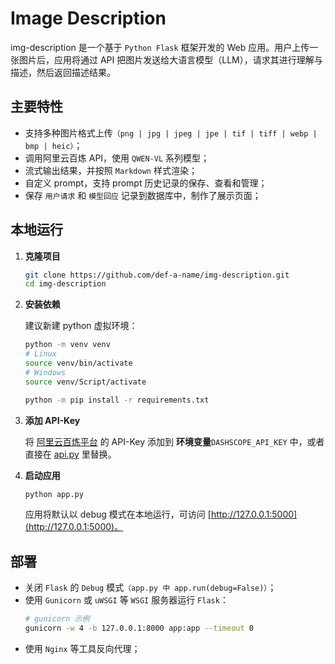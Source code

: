 # Image Description


img-description 是一个基于 `Python Flask` 框架开发的 Web 应用。用户上传一张图片后，应用将通过 API 把图片发送给大语言模型（LLM），请求其进行理解与描述，然后返回描述结果。


## 主要特性

- 支持多种图片格式上传`（png | jpg | jpeg | jpe | tif | tiff | webp | bmp | heic）`；
- 调用阿里云百炼 API，使用 `QWEN-VL` 系列模型；
- 流式输出结果，并按照 `Markdown` 样式渲染；
- 自定义 prompt，支持 prompt 历史记录的保存、查看和管理；
- 保存 `用户请求` 和 `模型回应` 记录到数据库中，制作了展示页面；

## 本地运行

1. **克隆项目**

   ```bash
   git clone https://github.com/def-a-name/img-description.git
   cd img-description
   ```

2. **安装依赖**

   建议新建 python 虚拟环境：
   ```bash
   python -m venv venv
   # Linux
   source venv/bin/activate
   # Windows
   source venv/Script/activate
   ```
   ```bash
   python -m pip install -r requirements.txt
   ```

3. **添加 API-Key**

   将 [阿里云百炼平台](https://bailian.console.aliyun.com/#/home) 的 API-Key 添加到 **环境变量**`DASHSCOPE_API_KEY` 中，或者直接在 [api.py](https://github.com/def-a-name/img-description/blob/main/service/api.py#L28) 里替换。

4. **启动应用**

   ```bash
   python app.py
   ```
   应用将默认以 debug 模式在本地运行，可访问 [http://127.0.0.1:5000](http://127.0.0.1:5000)。

## 部署

- 关闭 `Flask` 的 `Debug` 模式`（app.py 中 app.run(debug=False)）`；
- 使用 `Gunicorn` 或 `uWSGI` 等 `WSGI` 服务器运行 `Flask`：
     ```bash
     # gunicorn 示例 
     gunicorn -w 4 -b 127.0.0.1:8000 app:app --timeout 0
     ```
- 使用 `Nginx` 等工具反向代理；

